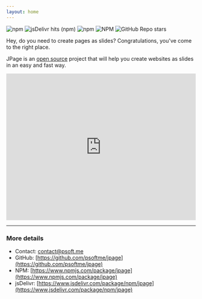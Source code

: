 ```yaml
---
layout: home
---
```


![npm](https://img.shields.io/npm/v/jpage?color=1c2c4d&style=flat-square&label=version) ![jsDelivr hits (npm)](https://img.shields.io/jsdelivr/npm/hy/jpage?color=1c2c4d&style=flat-square) ![npm](https://img.shields.io/npm/dt/jpage?color=1c2c4d&label=npm&style=flat-square) ![NPM](https://img.shields.io/npm/l/jpage?color=1c2c4d&style=flat-square) ![GitHub Repo stars](https://img.shields.io/github/stars/psoftme/jpage?color=%231c2c4d&style=flat-square)

Hey, do you need to create pages as slides? Congratulations, you've come to the right place. 

JPage is an [open source](https://github.com/psoftme/jpage) project that will help you create websites as slides in an easy and fast way.

<iframe height="390" style="width: 100%;" scrolling="no" title="JPage" src="https://codepen.io/ss-pedroisac/embed/wvPGqPV?default-tab=html%2Cresult&editable=true&theme-id=dark" frameborder="no" loading="lazy" allowtransparency="true" allowfullscreen="true">
  See the Pen <a href="https://codepen.io/ss-pedroisac/pen/wvPGqPV">
  JPage</a> by Pedro Isac (<a href="https://codepen.io/ss-pedroisac">@ss-pedroisac</a>)
  on <a href="https://codepen.io">CodePen</a>.
</iframe>

* * *

### More details

- Contact: [contact@psoft.me](mailto:contact@psoft.me)
- GitHub: [https://github.com/psoftme/jpage](https://github.com/psoftme/jpage)
- NPM: [https://www.npmjs.com/package/jpage](https://www.npmjs.com/package/jpage)
- jsDelivr: [https://www.jsdelivr.com/package/npm/jpage](https://www.jsdelivr.com/package/npm/jpage)